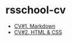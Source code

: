 # rsschool-cv

* [CV#1. Markdown](https://quettoipeux.github.io/rsschool-cv/cv)
* [CV#2. HTML & CSS](https://quettoipeux.github.io/rsschool-cv/)
